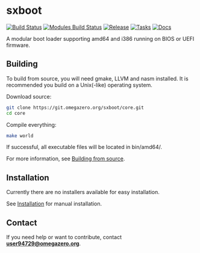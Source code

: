# sxboot

[![Build Status](https://drone.omegazero.org/api/badges/sxboot/core/status.svg)](https://drone.omegazero.org/sxboot/core)
[![Modules Build Status](https://api.omegazero.org/v1/git/dronebadge/?author=sxboot&repository=modules&name=build%20modules)](https://drone.omegazero.org/sxboot/modules)
[![Release](https://api.omegazero.org/v1/git/getrepobadge?author=sxboot&repository=core&metric=release&color=09b&width=100)](https://git.omegazero.org/sxboot/core/releases)
[![Tasks](https://api.omegazero.org/v1/kanboard/badge?projectId=1)](https://board.omegazero.org/?controller=BoardViewController&action=readonly&token=2932f13dc20a64c9b0b80ac40cbe8cb1f4d704d217bc93048daee8bc7536)
[![Docs](https://api.omegazero.org/v1/git/docsbadge/?author=sxboot&repository=core)](https://docs.omegazero.org/docs/sxboot/)

A modular boot loader supporting amd64 and i386 running on BIOS or UEFI firmware.


## Building

To build from source, you will need gmake, LLVM and nasm installed. It is recommended you build on a Unix(-like) operating system.

Download source:
```bash
git clone https://git.omegazero.org/sxboot/core.git
cd core
```
Compile everything:
```bash
make world
```
If successful, all executable files will be located in bin/amd64/.

For more information, see [Building from source](https://docs.omegazero.org/docs/sxboot/?p=build).


## Installation

Currently there are no installers available for easy installation.

See [Installation](https://docs.omegazero.org/docs/sxboot/?p=install) for manual installation.


## Contact

If you need help or want to contribute, contact **user94729@omegazero.org**.

